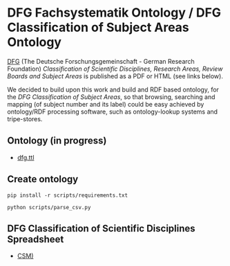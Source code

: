 # DFG Fachsystematik Ontology / DFG Classification of Subject Areas Ontology

[DFG](https://www.dfg.de/en) (The Deutsche Forschungsgemeinschaft - German Research Foundation) *Classification of Scientific Disciplines, Research Areas, Review Boards and Subject Areas* is published as a PDF or HTML (see links below). 

We decided to build upon this work and build and RDF based ontology, for the *DFG Classification of Subject Areas*, so that browsing, searching and mapping (of subject number and its label) could be easy achieved by ontology/RDF processing software, such as ontology-lookup systems and tripe-stores.

## Ontology (in progress)
* [dfg.ttl](./dfg.ttl)
## Create ontology
`pip install -r scripts/requirements.txt`

`python scripts/parse_csv.py`

## DFG Classification of Scientific Disciplines Spreadsheet 
* [CSM)](./csv/Fachsystematik_2020-2024_EN_20210621.csv)



